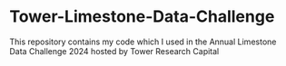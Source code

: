 # Tower-Limestone-Data-Challenge
This repository contains my code which I used in the Annual Limestone Data Challenge 2024 hosted by Tower Research Capital
